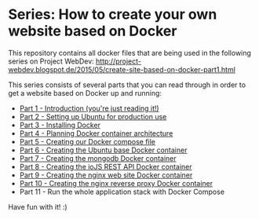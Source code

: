 # Series: How to create your own website based on Docker
This repository contains all docker files that are being used in the following series on Project WebDev: http://project-webdev.blogspot.de/2015/05/create-site-based-on-docker-part1.html

This series consists of several parts that you can read through in order to get a website based on Docker up and running:

* [Part 1 - Introduction (you're just reading it!)](http://project-webdev.blogspot.de/2015/05/create-site-based-on-docker-part1.html)
* [Part 2 - Setting up Ubuntu for production use](http://project-webdev.blogspot.de/2015/05/create-site-based-on-docker-part2-security.html)
* [Part 3 - Installing Docker](http://project-webdev.blogspot.de/2015/05/create-site-based-on-docker-part3-docker.html)
* [Part 4 - Planning Docker container architecture](http://project-webdev.blogspot.de/2015/05/create-site-based-on-docker-part4-docker-container-architecture.html)
* [Part 5 - Creating our Docker compose file](http://project-webdev.blogspot.de/2015/05/create-site-based-on-docker-part5-docker-compose.html)
* [Part 6 - Creating the Ubuntu base Docker container](http://project-webdev.blogspot.de/2015/05/create-site-based-on-docker-part6-ubuntu-docker-image.html)
* [Part 7 - Creating the mongodb Docker container](http://project-webdev.blogspot.de/2015/05/create-site-based-on-docker-part7-mongodb-docker-image.html)
* [Part 8 - Creating the ioJS REST API Docker container](http://project-webdev.blogspot.de/2015/05/create-site-based-on-docker-part8-iojs-rest-api-docker-image.html)
* [Part 9 - Creating the nginx web site Docker container](http://project-webdev.blogspot.de/2015/06/create-site-based-on-docker-part9-nginx-website-docker-image.html)
* [Part 10 - Creating the nginx reverse proxy Docker container](http://project-webdev.blogspot.de/2015/06/create-site-based-on-docker-part10-nginx-reverse-proxy-docker-image.html)
* Part 11 - Run the whole application stack with Docker Compose

Have fun with it! :)
